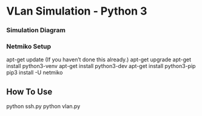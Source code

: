 # VLan Simulation - Python 3

### Simulation Diagram 


### Netmiko Setup

apt-get update (If you haven’t done this already.)
apt-get upgrade
apt-get install python3-venv
apt-get install python3-dev
apt-get install python3-pip
pip3 install -U netmiko

## How To Use

python ssh.py
python vlan.py